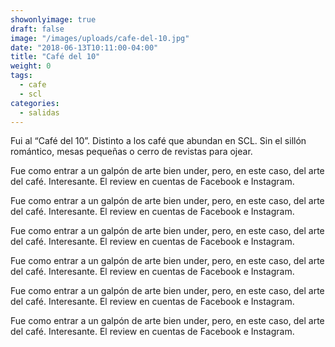 ```yaml
---
showonlyimage: true
draft: false
image: "/images/uploads/cafe-del-10.jpg"
date: "2018-06-13T10:11:00-04:00"
title: "Café del 10"
weight: 0
tags:
  - cafe
  - scl
categories:
  - salidas
---
```


Fui al “Café del 10”. Distinto a los café que abundan en SCL. Sin el sillón romántico, mesas pequeñas o cerro de revistas para ojear. 
<!--more-->

Fue como entrar a un galpón de arte bien under, pero, en este caso, del arte del café. Interesante. El review en cuentas de Facebook e Instagram.

Fue como entrar a un galpón de arte bien under, pero, en este caso, del arte del café. Interesante. El review en cuentas de Facebook e Instagram.

Fue como entrar a un galpón de arte bien under, pero, en este caso, del arte del café. Interesante. El review en cuentas de Facebook e Instagram.

Fue como entrar a un galpón de arte bien under, pero, en este caso, del arte del café. Interesante. El review en cuentas de Facebook e Instagram.

Fue como entrar a un galpón de arte bien under, pero, en este caso, del arte del café. Interesante. El review en cuentas de Facebook e Instagram.

Fue como entrar a un galpón de arte bien under, pero, en este caso, del arte del café. Interesante. El review en cuentas de Facebook e Instagram.


